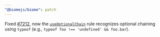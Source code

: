 ```yaml
---
"@biomejs/biome": patch
---
```


Fixed [#7212](https://github.com/biomejs/biome/issues/7212), now the [`useOptionalChain`](https://biomejs.dev/linter/rules/use-optional-chain/) rule recognizes optional chaining using `typeof` (e.g., `typeof foo !== 'undefined' && foo.bar`).

